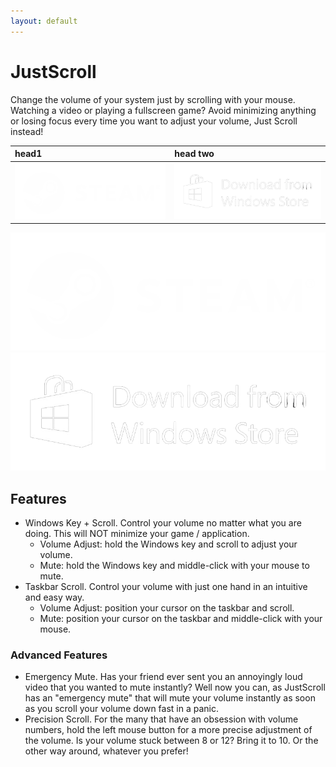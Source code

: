 ```yaml
---
layout: default
---
```


# JustScroll

Change the volume of your system just by scrolling with your mouse. Watching a video or playing a fullscreen game? Avoid minimizing anything or losing focus every time you want to adjust your volume, Just Scroll instead!

| head1        | head two          |
|:-------------|:------------------|
| [![Steam](/assets/img/logo-steam.png)](https://store.steampowered.com/app/2675800/JustScroll/) | [![Microsoft Store](/assets/img/logo-winstore.png)](https://store.steampowered.com/app/2675800/JustScroll/) |

[![Steam](/assets/img/logo-steam.png)](https://store.steampowered.com/app/2675800/JustScroll/)
[![Microsoft Store](/assets/img/logo-winstore.png)](https://store.steampowered.com/app/2675800/JustScroll/)

## Features
- Windows Key + Scroll. Control your volume no matter what you are doing. This will NOT minimize your game / application.
	- Volume Adjust: hold the Windows key and scroll to adjust your volume.
	- Mute: hold the Windows key and middle-click with your mouse to mute.
- Taskbar Scroll. Control your volume with just one hand in an intuitive and easy way.
	- Volume Adjust: position your cursor on the taskbar and scroll.
	- Mute: position your cursor on the taskbar and middle-click with your mouse.
	
### Advanced Features
- Emergency Mute. Has your friend ever sent you an annoyingly loud video that you wanted to mute instantly? Well now you can, as JustScroll has an "emergency mute" that will mute your volume instantly as soon as you scroll your volume down fast in a panic.
- Precision Scroll. For the many that have an obsession with volume numbers, hold the left mouse button for a more precise adjustment of the volume. Is your volume stuck between 8 or 12? Bring it to 10. Or the other way around, whatever you prefer!
